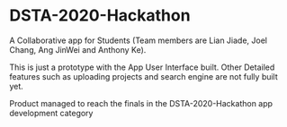 # DSTA-2020-Hackathon
A Collaborative app for Students (Team members are Lian Jiade, Joel Chang, Ang JinWei and Anthony Ke). 

This is just a prototype with the App User Interface built. Other Detailed features such as uploading projects and search engine are not fully built yet.

Product managed to reach the finals in the DSTA-2020-Hackathon app development category
